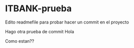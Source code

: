 # ITBANK-prueba
Edito readmefile para probar hacer un commit en el proyecto

Hago otra prueba de commit
Hola

Como estan??


